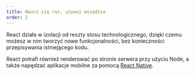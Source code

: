 ```yaml
---
title: Naucz się raz, używaj wszędzie
order: 2
---
```


React działa w izolacji od reszty stosu technologicznego, dzięki czemu możesz w nim tworzyć nowe funkcjonalności, bez konieczności przepisywania istniejącego kodu.

React potrafi również renderować po stronie serwera przy użyciu Node, a także napędzać aplikacje mobilne za pomocą [React Native](https://reactnative.dev/).
